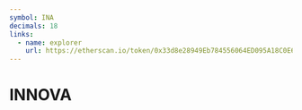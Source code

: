 ```yaml
---
symbol: INA
decimals: 18
links:
  - name: explorer
    url: https://etherscan.io/token/0x33d8e28949Eb784556064ED095A18C0E66219860
---
```


# INNOVA
